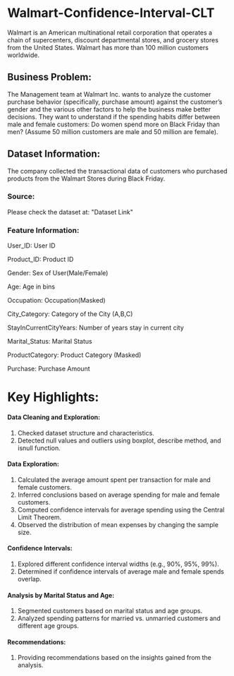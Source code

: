 # Walmart-Confidence-Interval-CLT
Walmart is an American multinational retail corporation that operates a chain of supercenters, discount departmental stores, and grocery stores from the United States. Walmart has more than 100 million customers worldwide.

## Business Problem:
The Management team at Walmart Inc. wants to analyze the customer purchase behavior (specifically, purchase amount) against the customer’s gender and the various other factors to help the business make better decisions. 
They want to understand if the spending habits differ between male and female customers: Do women spend more on Black Friday than men? (Assume 50 million customers are male and 50 million are female).

## Dataset Information:
The company collected the transactional data of customers who purchased products from the Walmart Stores during Black Friday.

### Source:
Please check the dataset at: "Dataset Link"

### Feature Information:
User_ID: User ID

Product_ID: Product ID

Gender: Sex of User(Male/Female)

Age: Age in bins

Occupation: Occupation(Masked)

City_Category: Category of the City (A,B,C)

StayInCurrentCityYears: Number of years stay in current city

Marital_Status: Marital Status

ProductCategory: Product Category (Masked)

Purchase: Purchase Amount
# Key Highlights:
#### Data Cleaning and Exploration:
1. Checked dataset structure and characteristics.
2. Detected null values and outliers using boxplot, describe method, and isnull function.
   
#### Data Exploration:
1. Calculated the average amount spent per transaction for male and female customers.
2. Inferred conclusions based on average spending for male and female customers.
3. Computed confidence intervals for average spending using the Central Limit Theorem.
4. Observed the distribution of mean expenses by changing the sample size.
   
#### Confidence Intervals:
1. Explored different confidence interval widths (e.g., 90%, 95%, 99%).
2. Determined if confidence intervals of average male and female spends overlap.

#### Analysis by Marital Status and Age:
1. Segmented customers based on marital status and age groups.
2. Analyzed spending patterns for married vs. unmarried customers and different age groups.

#### Recommendations:
1. Providing recommendations based on the insights gained from the analysis.
